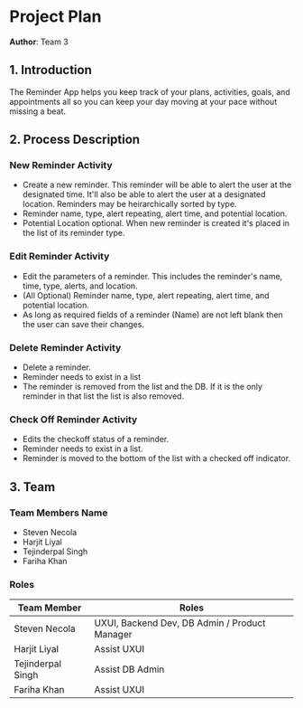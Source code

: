 # Project Plan

**Author**: Team 3

## 1. Introduction

The Reminder App helps you keep track of your plans, activities, goals, and appointments all so you can keep your day moving at your pace without missing a beat.

## 2. Process Description

### New Reminder Activity

- Create a new reminder. This reminder will be able to alert the user at the designated time. It'll also be able to alert the user at a designated location. Reminders may be heirarchically sorted by type.
- Reminder name, type, alert repeating, alert time, and potential location.
- Potential Location optional. When new reminder is created it's placed in the list of its reminder type.

### Edit Reminder Activity

- Edit the parameters of a reminder. This includes the reminder's name, time, type, alerts, and location.
- (All Optional) Reminder name, type, alert repeating, alert time, and potential location.
- As long as required fields of a reminder (Name) are not left blank then the user can save their changes.

### Delete Reminder Activity

- Delete a reminder.
- Reminder needs to exist in a list
- The reminder is removed from the list and the DB. If it is the only reminder in that list the list is also removed.

### Check Off Reminder Activity

- Edits the checkoff status of a reminder.
- Reminder needs to exist in a list.
- Reminder is moved to the bottom of the list with a checked off indicator.

## 3. Team

### Team Members Name

- Steven Necola
- Harjit Liyal
- Tejinderpal Singh
- Fariha Khan

### Roles

| Team Member       | Roles                                         |
| ----------------- | --------------------------------------------- |
| Steven Necola     | UXUI, Backend Dev, DB Admin / Product Manager |
| Harjit Liyal      | Assist UXUI                                   |
| Tejinderpal Singh | Assist DB Admin                               |
| Fariha Khan       | Assist UXUI                                   |
